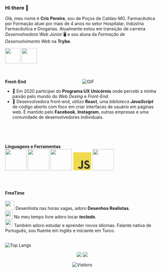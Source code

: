### Hi there 👋
Olá, meu nome é **Cris Pereira**, sou de Poços de Caldas-MG. 
Farmacêutica por Formação atuei por mais de 4 anos no setor Hospitalar, Indústria Farmacêutica e Drogarias.
Atualmente estou em transição de carreira *Desenvolvedora Web Júnior*  🖥️  e sou aluna da  *Formação de Desenvolvimento Web* na **Trybe**. </br>

[<img src="https://camo.githubusercontent.com/9ef624866a1fb42e96fbc8dbb209283e42b1717511f3646f152677095038e5ba/68747470733a2f2f63646e2e69636f6e73636f75742e636f6d2f69636f6e2f667265652f706e672d3235362f6769746875622d3130382d3433383030382e706e67" width="50" height="50">](https://github.com/CrislandePereira?tab=repositories)
[<img src="https://camo.githubusercontent.com/7896e305249b958e8aa7638ca2e0bcff692290215240eabf8db02a570d2e0835/68747470733a2f2f692e6962622e636f2f4b7832475372542f6c696e6b6564696e2e706e67" width="50" height="50">](https://www.linkedin.com/in/crislandepereira/)

</br> </br>
**Front-End**
<img align="right" alt="GIF" src="https://camo.githubusercontent.com/09e4930a59167dcea9c9f2d64a1a73a31e89cdde6f1de97ed44d6a726a4ea388/68747470733a2f2f6465762d746f2d75706c6f6164732e73332e616d617a6f6e6177732e636f6d2f692f64347476756b6274356d726133376376776b6c6b2e6769663f7261773d74727565" width=50% />
- 💚 Em 2020 participei do **Programa UX Unicórnio** onde percebi a minha paixão pelo mundo do *Web Desing* e *Front-End*.
- 📖 Desenvolvedora front-end, utilizo **React**, uma *biblioteca **JavaScript*** de código aberto com foco em criar interfaces de usuário em páginas web. É mantido pelo **Facebook**, **Instagram**, outras empresas e uma comunidade de desenvolvedores individuais.

<br /></br> </br>

**Linguagens e Ferramentas**
</br>
[<img src="https://cdn.jsdelivr.net/gh/devicons/devicon/icons/css3/css3-original-wordmark.svg" width="70" height="70">](https://developer.mozilla.org/pt-BR/docs/Web/CSS/#:~:text=CSS%20(Cascading%20Style%20Sheets%20ou,SVG%2C%20MathML%20ou%20XHTML).)
[<img src="https://cdn.jsdelivr.net/gh/devicons/devicon/icons/html5/html5-original-wordmark.svg" width="70" height="70">](https://developer.mozilla.org/pt-BR/docs/Web/HTML/)
[<img src="https://cdn.jsdelivr.net/gh/devicons/devicon/icons/figma/figma-original.svg" width="70" height="70">](https://www.figma.com/community)
[<img src="https://raw.githubusercontent.com/devicons/devicon/master/icons/javascript/javascript-original.svg" width="60" height="60">](https://www.javascript.com/)
[<img src="https://cdn.jsdelivr.net/gh/devicons/devicon/icons/react/react-original.svg" width="70" height="70">](https://react.dev/)

</br> </br>

**FreeTime**</br></br>
<img src="https://github.com/CrislandePereira/CrislandePereira/assets/78980507/6de7e48d-8353-48ae-9bcc-dde28d849ec8" width="30" height="30"/> Desenhista nas horas vagas, adoro **Desenhos Realistas**. </br>
<img src="https://github.com/CrislandePereira/CrislandePereira/assets/78980507/16351802-7093-4ccf-ba21-b59a6c834841" width="25" height="25"/> No meu tempo livre adoro tocar ***teclado***.</br>
<img src="https://github.com/CrislandePereira/CrislandePereira/assets/78980507/70f3da8b-e135-49b0-85dc-52a37ac58217" width="25" height="25"/> Também adoro estudar e aprender novos idiomas. Falante nativa de Português, sou fluente em Inglês e iniciante em Turco.</br>
<br />

![Top Langs](https://github-readme-stats.vercel.app/api/top-langs/?username=CrislandePereira&show_icons=true&layout=compact&card_width=443)
</br>

<!-- REDES SOCIAIS -->
<div align="center">
  <a href="https://www.instagram.com/dracrispereira_" target="_blank"><img src="https://img.shields.io/badge/-Instagram-%23E4405F?style=for-the-badge&logo=instagram&logoColor=white" target="_blank"></a>
  <a href="https://www.linkedin.com/in/crislandepereira/" target="_blank"><img src="https://img.shields.io/badge/-LinkedIn-%230077B5?style=for-the-badge&logo=linkedin&logoColor=white" target="_blank"></a>  
  
  ![Visitors](https://api.visitorbadge.io/api/visitors?path=https%3A%2F%2Fgithub.com%2FCrislandePereira%2F&label=Visitors%20&labelColor=%23f47373&countColor=%23697689&style=plastic&labelStyle=upper)
</div>
